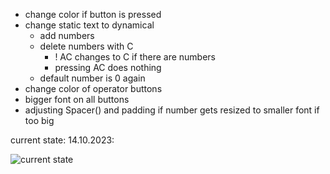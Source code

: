 
- change color if button is pressed
- change static text to dynamical
	- add numbers
	- delete numbers with C
		- ! AC changes to C if there are numbers
		- pressing AC does nothing
	- default number is 0 again
- change color of operator buttons
- bigger font on all buttons
- adjusting Spacer() and padding if number gets resized to smaller font if too big


current state: 14.10.2023:

![current state](https://github.com/mariekart42/SWIFT_LOL/blob/master/SWIFTY_COMPANION/SWIFTY_COMPANION/state_14.10.2023.png)
